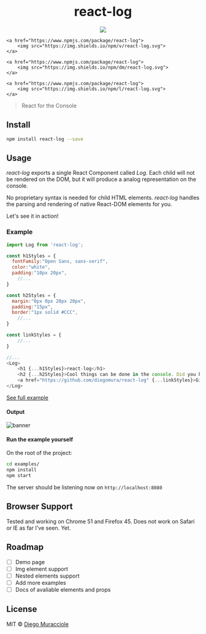 <big><h1 align="center">react-log</h1></big>

<p align="center">
	<a href="https://travis-ci.org/diegomura/react-log">
		<img src="https://api.travis-ci.org/diegomura/react-log.svg?branch=master">
	</a>

	<a href="https://www.npmjs.com/package/react-log">
		<img src="https://img.shields.io/npm/v/react-log.svg">
	</a>

	<a href="https://www.npmjs.com/package/react-log">
		<img src="https://img.shields.io/npm/dm/react-log.svg">
	</a>

	<a href="https://www.npmjs.com/package/react-log">
		<img src="https://img.shields.io/npm/l/react-log.svg">
	</a>
</p>

> React for the Console

## Install
```sh
npm install react-log --save
```

## Usage
_react-log_ exports a single React Component called _Log_. Each child will not be rendered on the DOM, but it will produce a analog representation on the console.

No proprietary syntax is needed for child HTML elements. _react-log_ handles the parsing and rendering of native React-DOM elements for you.

Let's see it in action!

### Example

```js
import Log from 'react-log';

const h1Styles = {
  fontFamily:"Open Sans, sans-serif",
  color:"white",
  padding:"10px 20px",
	//...
}

const h2Styles = {
  margin:"0px 0px 20px 20px",
  padding:"15px",
  border:"1px solid #CCC",
	//...
}

const linkStyles = {
	//...
}

//...
<Log>
	<h1 {...h1Styles}>react-log</h1>
	<h2 {...h2Styles}>Cool things can be done in the console. Did you know that?</h2>
	<a href="https://github.com/diegomura/react-log" {...linkStyles}>Github repo</a>
</Log>
```
[See full example](https://github.com/diegomura/react-log/blob/master/examples/index.js)

#### Output
![banner](https://cloud.githubusercontent.com/assets/5600341/17076797/edb1eb32-5091-11e6-8c84-579ac50c913c.png)

#### Run the example yourself
On the root of the project:

```sh
cd examples/
npm install
npm start
```

The server should be listening now on `http://localhost:8080`

## Browser Support
Tested and working on Chrome 51 and Firefox 45.
Does not work on Safari or IE as far I've seen. Yet.

## Roadmap
* [ ] Demo page
* [ ] Img element support
* [ ] Nested elements support
* [ ] Add more examples
* [ ] Docs of avaliable elements and props

## License

MIT © [Diego Muracciole](http://github.com/diegomura)
